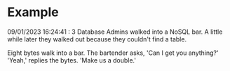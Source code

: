 # Example

<!-- replace-with-date starts -->
09/01/2023 16:24:41 : 3 Database Admins walked into a NoSQL bar. A little while later they walked out because they couldn't find a table.
<!-- replace-with-date ends -->

<!-- replace-with-joke starts -->
Eight bytes walk into a bar. The bartender asks, 'Can I get you anything?' 'Yeah,' replies the bytes. 'Make us a double.'
<!-- replace-with-joke ends -->